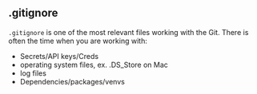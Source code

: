 ## .gitignore

`.gitignore` is one of the most relevant files working with the Git. There is often the time when you are working with:
* Secrets/API keys/Creds
* operating system files, ex. .DS_Store on Mac
* log files
* Dependencies/packages/venvs